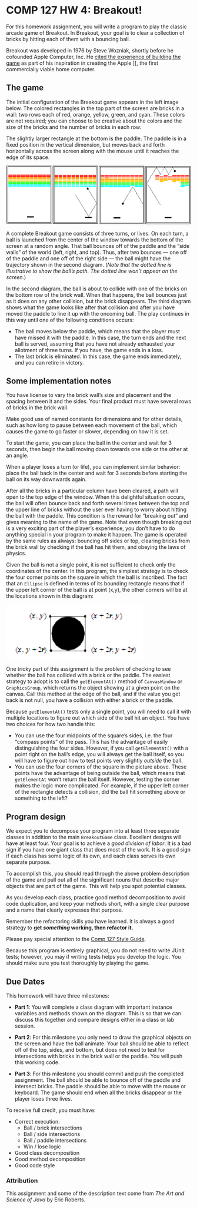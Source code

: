 
COMP 127 HW 4:  Breakout!
==========================

For this homework assignment, you will write a program to play the classic arcade game of Breakout. In Breakout, your goal is to clear a collection of bricks by hitting each of them with a bouncing ball.

Breakout was developed in 1976 by Steve Wozniak, shortly before he cofounded Apple Computer, Inc. He [cited the experience of building the game](https://archive.org/stream/byte-magazine-1984-12/1984_12_BYTE_09-13_Communications#page/n461/mode/2up) as part of his inspiration in creating the Apple ][, the first commercially viable home computer.

## The game 

The initial configuration of the Breakout game appears in the left image below. The colored 
rectangles in the top part of the screen are bricks in a wall: two rows each of red, orange, yellow, green, and cyan.
These colors are not required; you can choose to be creative about the colors and the size of the bricks
and the number of bricks in each row.

The slightly larger rectangle at the bottom is the paddle. The paddle is in a fixed position in the vertical 
dimension, but moves back and forth horizontally across the screen along with the mouse until it reaches the edge of its space.

![Example of breakout game](./diagram.png)

A complete Breakout game consists of three turns, or lives. On each turn, a ball is launched from the center 
of the window towards the bottom of the screen at a random angle. That ball bounces off of the paddle and the “side walls” 
of the world (left, right, and top). Thus, after two bounces — one off of the paddle and one off of the right side — the ball 
might have the trajectory shown in the second diagram. (*Note that the dotted line is illustrative to show the 
ball’s path. The dotted line won’t appear on the screen.*)

In the second diagram, the ball is about to collide with one of the bricks on the bottom row
of the brick wall. 
When that happens, the ball 
bounces just as it does on any other collision, but the brick disappears. The third diagram shows what the game 
looks like after that collision and after you have moved the paddle to line it up with the 
oncoming ball. The play continues in this way until one of the following conditions occurs:

- The ball moves below the paddle, which means that the player must have missed it with the paddle. In this case, 
the turn ends and the next ball is served, assuming that you have not already exhausted your allotment of
three turns. If you have, the game ends in a loss.
- The last brick is eliminated. In this case, the game ends immediately, and you can retire in victory.

## Some implementation notes

You have license to vary the brick wall’s size and placement and the spacing between it and the sides.
Your final product must have several rows of bricks in the brick wall.

Make good use of named constants for dimensions and for other details, such as how long to pause between each movement
of the ball, which causes the game to go faster or slower, depending on how it is set.

To start the game, you can place the ball in the center and wait for 3 seconds, then begin the ball moving down 
towards one side or the other at an angle.

When a player loses a turn (or life), you can implement similar behavior: place the ball back in the center and wait 
for 3 seconds before starting the ball on its way downwards again.

After all the bricks in a particular column have been cleared, a path will open to the top edge of the window. When this 
delightful situation occurs, the ball will often bounce back and forth several times between the top and the upper 
line of bricks without the user ever having to worry about hitting the ball with the paddle. This condition is the 
reward for “breaking out” and gives meaning to the name of the game.
Note that even though breaking out is a very exciting part of the player’s experience,
you don’t have to do anything special in your program to make it happen. The game is operated by the same rules as always:
bouncing off sides or top, clearing bricks from the brick wall by checking if the ball has hit them, and obeying the laws of physics.

Given the ball is not a single point, it is not sufficient to check only the coordinates of the center. In this program, 
the simplest strategy is to check the four corner points on the square in which the ball is inscribed. The fact that an `Ellipse`
is defined in terms of its bounding rectangle means that if the upper left corner of the ball is at point (x,y), the other corners will be at the locations
shown in this diagram:

![Diagram of ball corner positions](./corners.png)

One tricky part of this assignment is the problem of checking to see 
whether the ball has collided with a brick or the paddle. The easiest strategy to adopt 
is to call the `getElementAt()` method of `CanvasWindow` or `GraphicsGroup`, which returns the object showing at a given point on the canvas. Call this method at the edge of the ball, and if the value you get back 
is not null, you have a collision with either a brick or the paddle. 

Because `getElementAt()` tests only a single point, you will need to call it with multiple locations to figure out which side of the ball hit an object. You have two choices for how two handle this:

- You can use the four midpoints of the square’s sides, i.e. the four “compass points” of the pass. This has the advantage of easily distinguishing the four sides. However, if you call `getElementAt()` with a point right on the ball’s edge, you will always get the ball itself, so you will have to figure out how to test points very slightly _outside_ the ball.
- You can use the four corners of the square in the picture above. These points have the advantage of being outside the ball, which means that `getElementAt` won’t return the ball itself. However, testing the corner makes the logic more complicated. For example, if the upper left corner of the rectangle detects a collision, did the ball hit something above or something to the left?


## Program design

We expect you to decompose your program into at least three separate classes in addition to the main `BreakoutGame` class. 
Excellent designs will have at least four. Your goal is to achieve a _good division of labor_. It is a bad sign if you have one giant class that does most of the work. It is a good sign if each class has some logic of its own, and each class serves its own separate purpose.

To accomplish this, you should read through the above problem description of the game and pull out all of the significant 
nouns that describe major objects that are part of the game. This will help you spot potential classes.

As you develop each class, practice good method decomposition to avoid code duplication, and keep your 
methods short, with a single clear purpose and a name that clearly expresses that purpose.

Remember the refactoring skills you have learned. It is always a good strategy to **get _something_ working, then refactor it.**

Please pay special attention to the [Comp 127 Style Guide](https://docs.google.com/document/d/1KB3T5can3aC5qygtdjKTUzl0P3c8BlN1QaWy4rIc2F0/edit?usp=sharing).

Because this program is entirely graphical, you do not need to write JUnit tests; however, you may if writing tests helps you develop the logic. You should make sure you test thoroughly by playing the game.


## Due Dates

This homework will have three milestones:

* **Part 1**: You will complete a class diagram with important instance variables and methods shown on the diagram.
This is so that we can discuss this together and compare designs either in a class or lab session.

* **Part 2**: For this milestone you only need to draw the graphical objects on the screen and have the ball animate. 
Your ball should be able to reflect off of the top, sides, and bottom, but does not need to test for intersections with 
bricks in the brick wall 
or the paddle. You will push this working code.

* **Part 3**: For this milestone you should commit and push the completed assignment. The ball should be able to bounce 
off of the paddle and intersect bricks. The paddle should be able to move with the mouse or keyboard. 
The game should end when all the bricks disappear or the player loses three lives. 

To receive full credit, you must have:
* Correct execution:
  * Ball / brick intersections
  * Ball / side intersections
  * Ball / paddle intersections
  * Win / lose logic
* Good class decomposition
* Good method decomposition
* Good code style

### Attribution

This assignment and some of the description text come from *The Art and Science of Java* by Eric Roberts.
